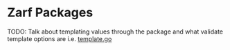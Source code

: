 # Zarf Packages


TODO: Talk about templating values through the package and what validate template options are i.e. [template.go](../src/internal/template/template.go)
